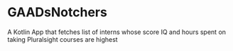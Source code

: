 # GAADsNotchers
A Kotlin App that fetches list of interns whose score IQ and hours spent on taking Pluralsight courses are highest
